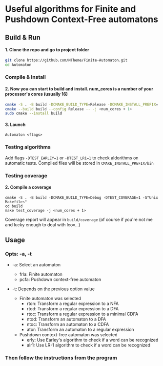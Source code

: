 # Useful algorithms for Finite and Pushdown Context-Free automatons

## Build & Run

#### 1. Clone the repo and go to project folder
  ```sh
  git clone https://github.com/NTheme/Finite-Automaton.git
  cd Automaton
  ```


### Compile & Install

#### 2. Now you can start to build and install. num_cores is a number of your processor's cores (usually 16)
  ```sh
  cmake -S . -B build -DCMAKE_BUILD_TYPE=Release -DCMAKE_INSTALL_PREFIX=. -G"Unix Makefiles"
  cmake --build build --config Release -- -j <num_cores + 1>
  sudo cmake --install build
  ```

#### 3. Launch
  ```
  Automaton <flags>
  ```
  
  
### Testing algorithms
  Add flags ```-DTEST_EARLEY=1``` or ```-DTEST_LR1=1``` to check aldorithms on automatic tests.
  Compiled files will be stored in ```CMAKE_INSTALL_PREFIX/bin```

### Testing coverage
#### 2. Compile a coverage
  ```shell
  cmake -S . -B build -DCMAKE_BUILD_TYPE=Debug -DTEST_COVERAGE=1 -G"Unix Makefiles"
  cd build
  make test_coverage -j <num_cores + 1>
  ```
  Coverage report will appear in ```build/coverage``` (of course if you're not me and lucky enough to deal with lcov...)


## Usage

### Opts: -a, -t

* -a: Select an automaton
  * frla: Finite automaton
  * pcfa: Pushdown context-free automaton

* -t: Depends on the previous option value
  * Finite automaton was selected
    * rton: Transform a regular expression to a NFA
    * rtod: Transform a regular expression to a DFA
    * rtoc: Transform a regular expression to a minimal CDFA
    * ntod: Transform an automaton to a DFA
    * ntoc: Transform an automaton to a CDFA
    * ator: Transform an automaton to a regular expression
  * Pushdown context-free automaton was selected
    * erly: Use Earley's algorithm to check if a word can be recognized
    * alr1: Use LR-1 algorithm to check if a word can be recognized

### Then follow the instructions from the program
